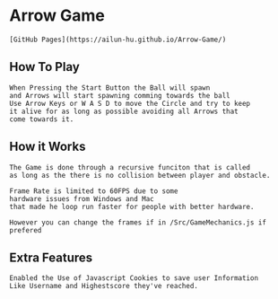 # Arrow Game

    [GitHub Pages](https://ailun-hu.github.io/Arrow-Game/)

## How To Play

    When Pressing the Start Button the Ball will spawn
    and Arrows will start spawning comming towards the ball
    Use Arrow Keys or W A S D to move the Circle and try to keep
    it alive for as long as possible avoiding all Arrows that 
    come towards it.

## How it Works
    
    The Game is done through a recursive funciton that is called
    as long as the there is no collision between player and obstacle.

    Frame Rate is limited to 60FPS due to some 
    hardware issues from Windows and Mac 
    that made he loop run faster for people with better hardware.

    However you can change the frames if in /Src/GameMechanics.js if prefered


## Extra Features

    Enabled the Use of Javascript Cookies to save user Information
    Like Username and Highestscore they've reached.
    




    
